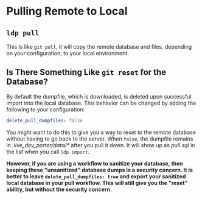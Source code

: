 # Pulling Remote to Local

## `ldp pull`

This is like `git pull`, it will copy the remote database and files, depending on your configuration, to your local environment.

## Is There Something Like `git reset` for the Database?

By default the dumpfile, which is downloaded, is deleted upon successful import into the local database.  This behavior can be changed by adding the following to your configuration:

```yaml
delete_pull_dumpfiles: false
```

You might want to do this to give you a way to reset to the remote database without having to go back to the server.  When `false`,  the dumpfile remains in _.live_dev_porter/data/*_ after you pull it down. It will show up as _pull.sql_ in the list when you call `ldp import`.

**However, if you are using a workflow to sanitize your database, then keeping these "unsanitized" database dumps is a security concern.  It is better to leave `delete_pull_dumpfiles: true` and export your sanitized local database in your pull workflow.  This will still give you the "reset" ability, but without the security concern.**
